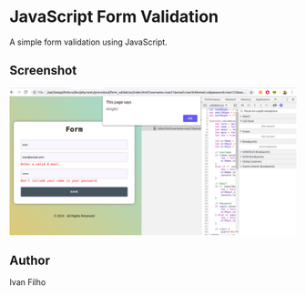 # JavaScript Form Validation

A simple form validation using JavaScript.

## Screenshot
![Screenshot](screenshot.png)

## Author
Ivan Filho